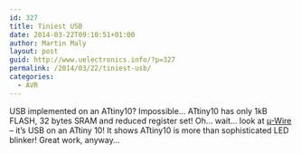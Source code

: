 ```yaml
---
id: 327
title: Tiniest USB
date: 2014-03-22T09:10:51+01:00
author: Martin Maly
layout: post
guid: http://www.uelectronics.info/?p=327
permalink: /2014/03/22/tiniest-usb/
categories:
  - AVR
---
```

USB implemented on an ATtiny10? Impossible&#8230; ATtiny10 has only 1kB FLASH, 32 bytes SRAM and reduced register set! Oh&#8230; wait&#8230; look at [µ-Wire](http://cpldcpu.wordpress.com/2014/03/19/%C2%B5-wire-usb-on-an-attiny-10/) – it&#8217;s USB on an ATtiny 10! It shows ATtiny10 is more than sophisticated LED blinker! Great work, anyway&#8230;
